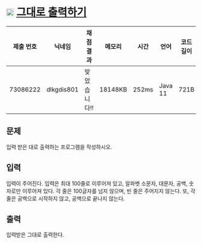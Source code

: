 # <img width="20px"  src="https://d2gd6pc034wcta.cloudfront.net/tier/1.svg" class="solvedac-tier"> [그대로 출력하기](https://www.acmicpc.net/problem/11718) 

| 제출 번호 | 닉네임 | 채점 결과 | 메모리 | 시간 | 언어 | 코드 길이 |
|---|---|---|---|---|---|---|
|73086222|dlkgdis801|맞았습니다!! |18148KB|252ms|Java 11|721B|

## 문제
<p>입력 받은 대로 출력하는 프로그램을 작성하시오.</p>

## 입력
<p>입력이 주어진다. 입력은 최대 100줄로 이루어져 있고, 알파벳 소문자, 대문자, 공백, 숫자로만 이루어져 있다. 각 줄은 100글자를 넘지 않으며, 빈 줄은 주어지지 않는다. 또, 각 줄은 공백으로 시작하지 않고, 공백으로 끝나지 않는다.</p>

## 출력
<p>입력받은 그대로 출력한다.</p>

